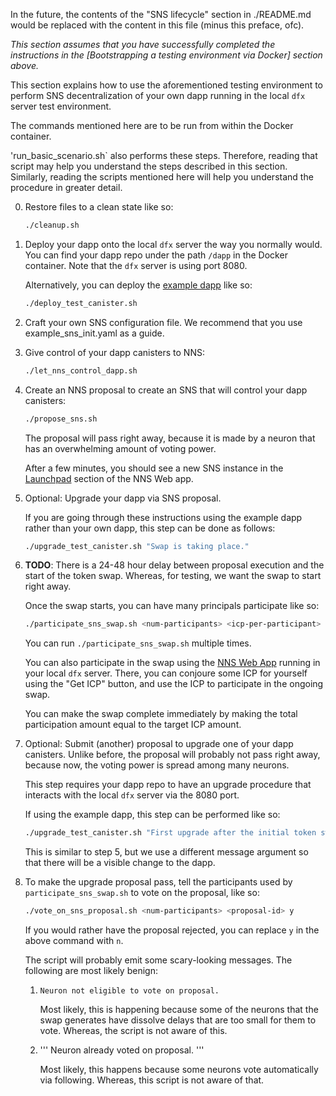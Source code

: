 In the future, the contents of the "SNS lifecycle" section in ./README.md would
be replaced with the content in this file (minus this preface, ofc).

_This section assumes that you have successfully completed the instructions in
the [Bootstrapping a testing environment via Docker] section above._

This section explains how to use the aforementioned testing environment to
perform SNS decentralization of your own dapp running in the local `dfx` server
test environment.

The commands mentioned here are to be run from within the Docker container.

'run_basic_scenario.sh` also performs these steps. Therefore, reading that
script may help you understand the steps described in this section. Similarly,
reading the scripts mentioned here will help you understand the procedure in
greater detail.

0. Restore files to a clean state like so:

   ```bash
   ./cleanup.sh
   ```

1. Deploy your dapp onto the local `dfx` server the way you normally would. You
   can find your dapp repo under the path `/dapp` in the Docker container. Note
   that the `dfx` server is using port 8080.

   Alternatively, you can deploy the [example dapp] like so:

   ```bash
   ./deploy_test_canister.sh
   ```

   [example dapp]: https://github.com/dfinity/sns-testing#test-canister

2. Craft your own SNS configuration file. We recommend that you use
   example_sns_init.yaml as a guide.

3. Give control of your dapp canisters to NNS:

   ```bash
   ./let_nns_control_dapp.sh
   ```

4. Create an NNS proposal to create an SNS that will control your dapp
   canisters:

   ```bash
   ./propose_sns.sh
   ````

   The proposal will pass right away, because it is made by a neuron that has an
   overwhelming amount of voting power.

   After a few minutes, you should see a new SNS instance in the [Launchpad]
   section of the NNS Web app.

   [Launchpad]: http://qsgjb-riaaa-aaaaa-aaaga-cai.localhost:8080/launchpad

5. Optional: Upgrade your dapp via SNS proposal.

   If you are going through these instructions using the example dapp rather
   than your own dapp, this step can be done as follows:

   ```bash
   ./upgrade_test_canister.sh "Swap is taking place."
   ```

6. **TODO**: There is a 24-48 hour delay between proposal execution and the
   start of the token swap. Whereas, for testing, we want the swap to start
   right away.

   Once the swap starts, you can have many principals participate like so:

   ```bash
   ./participate_sns_swap.sh <num-participants> <icp-per-participant>
   ```

   You can run `./participate_sns_swap.sh` multiple times.

   You can also participate in the swap using the [NNS Web App][nns-web-app]
   running in your local `dfx` server. There, you can conjoure some ICP for
   yourself using the "Get ICP" button, and use the ICP to participate in the
   ongoing swap.

   [nns-web-app]: http://qsgjb-riaaa-aaaaa-aaaga-cai.localhost:8080

   You can make the swap complete immediately by making the total participation
   amount equal to the target ICP amount.

7. Optional: Submit (another) proposal to upgrade one of your dapp
   canisters. Unlike before, the proposal will probably not pass right away,
   because now, the voting power is spread among many neurons.

   This step requires your dapp repo to have an upgrade procedure that interacts
   with the local `dfx` server via the 8080 port.

   If using the example dapp, this step can be performed like so:

   ```bash
   ./upgrade_test_canister.sh "First upgrade after the initial token swap."
   ```

   This is similar to step 5, but we use a different message argument so that
   there will be a visible change to the dapp.

9. To make the upgrade proposal pass, tell the participants used by
   `participate_sns_swap.sh` to vote on the proposal, like so:

   ```bash
   ./vote_on_sns_proposal.sh <num-participants> <proposal-id> y
   ```

   If you would rather have the proposal rejected, you can replace `y` in the
   above command with `n`.

   The script will probably emit some scary-looking messages. The following are
   most likely benign:

   1. ```
      Neuron not eligible to vote on proposal.
      ```

      Most likely, this is happening because some of the neurons that the swap
      generates have dissolve delays that are too small for them to vote.
      Whereas, the script is not aware of this.

   2. '''
      Neuron already voted on proposal.
      '''

      Most likely, this happens because some neurons vote automatically via
      following. Whereas, this script is not aware of that.
